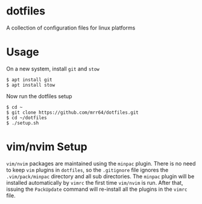 # dotfiles
A collection of configuration files for linux platforms

# Usage
On a new system, install `git` and `stow`
```
$ apt install git
$ apt install stow
```

Now run the dotfiles setup

```
$ cd ~
$ git clone https://github.com/mrr64/dotfiles.git
$ cd ~/dotfiles
$ ./setup.sh
```

# vim/nvim Setup
`vim/nvim` packages are maintained using the `minpac` plugin. There is no need to keep `vim` plugins in `dotfiles`, so the `.gitignore` file ignores the `.vim/pack/minpac` directory and all sub directories. The `minpac` plugin will be installed automatically by `vimrc` the first time `vim/nvim` is run. After that, issuing the `PackUpdate` command will re-install all the plugins in the `vimrc` file.
